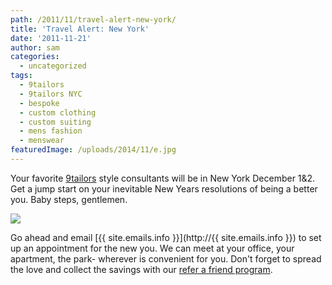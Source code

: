 ```yaml
---
path: /2011/11/travel-alert-new-york/
title: 'Travel Alert: New York'
date: '2011-11-21'
author: sam
categories:
  - uncategorized
tags:
  - 9tailors
  - 9tailors NYC
  - bespoke
  - custom clothing
  - custom suiting
  - mens fashion
  - menswear
featuredImage: /uploads/2014/11/e.jpg
---
```

Your favorite [9tailors](http://9tailors.com/) style consultants will be in New York December 1&2. Get a jump start on your inevitable New Years resolutions of being a better you. Baby steps, gentlemen.

[![](http://1.bp.blogspot.com/-6f18gfbWtuk/TsqntEbkVYI/AAAAAAAAA_U/WsjahqWZ2qc/s400/nyfittings_december1.jpg)](http://1.bp.blogspot.com/-6f18gfbWtuk/TsqntEbkVYI/AAAAAAAAA_U/WsjahqWZ2qc/s1600/nyfittings_december1.jpg)

Go ahead and email [{{ site.emails.info }}](http://{{ site.emails.info }}) to set up an appointment for the new you. We can meet at your office, your apartment, the park- wherever is convenient for you. Don't forget to spread the love and collect the savings with our [refer a friend program](http://2011/04/spread-good-style.html).